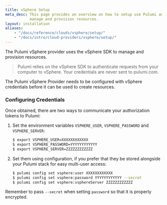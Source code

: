 ```yaml
---
title: vSphere Setup
meta_desc: This page provides an overview on how to setup use Pulumi and the vSphere SDK to
           manage and provision resources.
layout: installation
aliases: 
    - "/docs/reference/clouds/vsphere/setup/"
    - "/docs/intro/cloud-providers/vsphere/setup/"
---
```


The Pulumi vSphere provider uses the vSphere SDK to manage and provision resources.

> Pulumi relies on the vSphere SDK to authenticate requests from your computer to vSphere. Your credentials are never sent
> to pulumi.com.

The Pulumi vSphere Provider needs to be configured with vSphere credentials
before it can be used to create resources.

### Configuring Credentials

Once obtained, there are two ways to communicate your authorization tokens to Pulumi:

1. Set the environment variables `VSPHERE_USER`, `VSPHERE_PASSWORD` and `VSPHERE_SERVER`:

    ```bash
    $ export VSPHERE_USER=XXXXXXXXXXXX
    $ export VSPHERE_PASSWORD=YYYYYYYYYYYY
    $ export VSPHERE_SERVER=ZZZZZZZZZZZZ
    ```

2. Set them using configuration, if you prefer that they be stored alongside your Pulumi stack for easy multi-user access:

    ```bash
    $ pulumi config set vsphere:user XXXXXXXXXXXX
    $ pulumi config set vsphere:password YYYYYYYYYYYY --secret
    $ pulumi config set vsphere:vsphereServer ZZZZZZZZZZZZ
    ```

Remember to pass `--secret` when setting `password` so that it is properly encrypted.
